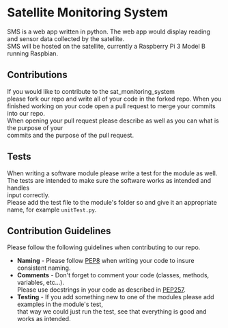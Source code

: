 # Satellite Monitoring System
SMS is a web app written in python. The web app would display reading and sensor data collected by the satellite.  
SMS will be hosted on the satellite, currently a Raspberry Pi 3 Model B running Raspbian.

## Contributions
If you would like to contribute to the sat_monitoring_system  
please fork our repo and write all of your code in the forked repo.
When you finished working on your code open a pull request to merge your commits into our repo.  
When opening your pull request please describe as well as you can what is the purpose of your  
commits and the purpose of the pull request.

## Tests
When writing a software module please write a test for the module as well.  
The tests are intended to make sure the software works as intended and handles  
input correctly.  
Please add the test file to the module's folder so and give it an appropriate name, for example ```unitTest.py```.

## Contribution Guidelines
Please follow the following guidelines when contributing to our repo.
* __Naming__ - Please follow [PEP8](https://www.python.org/dev/peps/pep-0008/) when writing your code to insure consistent naming.
* __Comments__ - Don't forget to comment your code (classes, methods, variables, etc...).  
Please use docstrings in your code as described in [PEP257](https://www.python.org/dev/peps/pep-0257/).
* __Testing__ - If you add something new to one of the modules please add examples in the module's test,  
that way we could just run the test, see that everything is good and works as intended.

